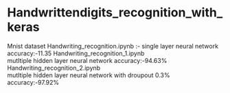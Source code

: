 # Handwrittendigits_recognition_with_keras
Mnist dataset
Handwriting_recognition.ipynb :-
            single layer neural network 
            accuracy:-11.35
Handwriting_recognition_1.ipynb    
            mutltiple hidden layer neural network
            accuracy:-94.63%
Handwriting_recognition_2.ipynb    
            mutltiple hidden layer neural network with droupout 0.3%
            accuracy:-97.92%          
